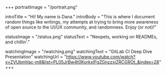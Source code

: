 +++
portraitImage = "/portrait.png"

introTitle = "Hi! My name is Dana."
introBody = "This is where I document random things like writings, my attempts at trying to bring more awareness of open source to the UI/UX community, and randomness. Enjoy (or not)!"

statusImage = "/status.png"
statusText = "Neopets, working on READMEs, and chillin'."

watchingImage = "/watching.png"
watchingText = "GitLab CI Deep Dive Presentation"
watchingUrl = "https://www.youtube.com/watch?v=ZVUbmVac-m8&list=PL05JrBw4t0KorkxIFgZGnzzxjZRCGROt_&index=28"
+++